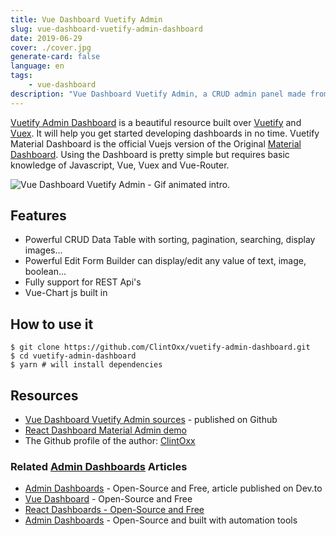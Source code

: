 ```yaml
---
title: Vue Dashboard Vuetify Admin
slug: vue-dashboard-vuetify-admin-dashboard
date: 2019-06-29
cover: ./cover.jpg
generate-card: false
language: en
tags:
    - vue-dashboard
description: "Vue Dashboard Vuetify Admin, a CRUD admin panel made from Vue js and Vuetify. The source code is published on Github."
---
```


[Vuetify Admin Dashboard](https://github.com/ClintOxx/vuetify-admin-dashboard) is a beautiful resource built over [Vuetify](https://vuetifyjs.com/en/) and [Vuex](https://vuex.vuejs.org/installation.html). It will help you get started developing dashboards in no time. 
Vuetify Material Dashboard is the official Vuejs version of the Original [Material Dashboard](https://www.creative-tim.com/product/material-dashboard). 
Using the Dashboard is pretty simple but requires basic knowledge of Javascript, Vue, Vuex and Vue-Router.

![Vue Dashboard Vuetify Admin - Gif animated intro.](https://github.com/ClintOxx/vuetify-admin-dashboard/raw/master/2019-04-05_22-31-17.gif)

## Features
 - Powerful CRUD Data Table with sorting, pagination, searching, display images...
 - Powerful Edit Form Builder can display/edit any value of text, image, boolean...
 - Fully support for REST Api's
 - Vue-Chart js built in

## How to use it

```
$ git clone https://github.com/ClintOxx/vuetify-admin-dashboard.git
$ cd vuetify-admin-dashboard
$ yarn # will install dependencies
```

## Resources

 - [Vue Dashboard Vuetify Admin sources](https://github.com/ClintOxx/vuetify-admin-dashboard) - published on Github
 - [React Dashboard Material Admin demo](https://clintoxx.github.io/vuetify-admin-dashboard/)
 - The Github profile of the author: [ClintOxx](https://github.com/ClintOxx)
 

### Related [Admin Dashboards](https://appseed.us/admin-dashboards/) Articles

- [Admin Dashboards](https://dev.to/sm0ke/admin-dashboards-open-source-and-free-4aep) - Open-Source and Free, article published on Dev.to
- [Vue Dashboard](https://dev.to/sm0ke/vue-dashboard-open-source-apps-1gd1) - Open-Source and Free
- [React Dashboards - Open-Source and Free](https://dev.to/sm0ke/react-dashboards-open-source-apps-1c7j)
- [Admin Dashboards](https://blog.appseed.us/admin-dashboards-open-source-built-with-automation-tools/) - Open-Source and built with automation tools

